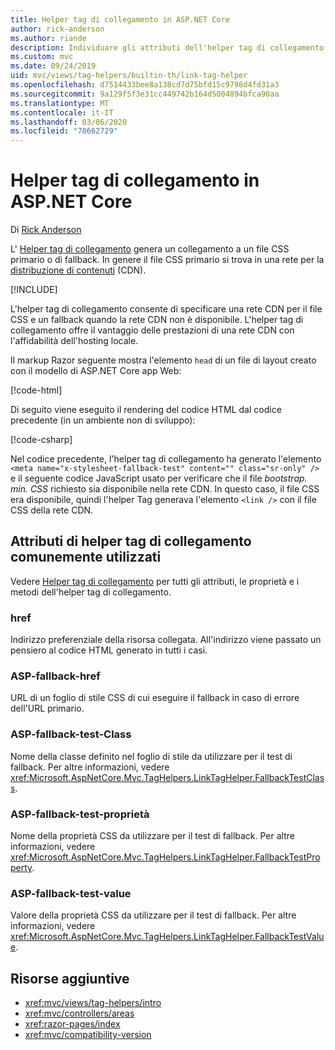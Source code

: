```yaml
---
title: Helper tag di collegamento in ASP.NET Core
author: rick-anderson
ms.author: riande
description: Individuare gli attributi dell'helper tag di collegamento ASP.NET Core e il ruolo di ciascun attributo per estendere il comportamento del tag di collegamento HTML.
ms.custom: mvc
ms.date: 09/24/2019
uid: mvc/views/tag-helpers/builtin-th/link-tag-helper
ms.openlocfilehash: d7514433bee8a138cd7d75bfd15c9798d4fd31a3
ms.sourcegitcommit: 9a129f5f3e31cc449742b164d5004894bfca90aa
ms.translationtype: MT
ms.contentlocale: it-IT
ms.lasthandoff: 03/06/2020
ms.locfileid: "78662729"
---
```

# <a name="link-tag-helper-in-aspnet-core"></a>Helper tag di collegamento in ASP.NET Core

Di [Rick Anderson](https://twitter.com/RickAndMSFT)

L' [Helper tag di collegamento](xref:Microsoft.AspNetCore.Mvc.TagHelpers.LinkTagHelper) genera un collegamento a un file CSS primario o di fallback. In genere il file CSS primario si trova in una rete per la [distribuzione di contenuti](/office365/enterprise/content-delivery-networks#what-exactly-is-a-cdn) (CDN).

[!INCLUDE[](~/includes/cdn.md)]

L'helper tag di collegamento consente di specificare una rete CDN per il file CSS e un fallback quando la rete CDN non è disponibile. L'helper tag di collegamento offre il vantaggio delle prestazioni di una rete CDN con l'affidabilità dell'hosting locale.

Il markup Razor seguente mostra l'elemento `head` di un file di layout creato con il modello di ASP.NET Core app Web:

[!code-html[](link-tag-helper/sample/_Layout.cshtml?name=snippet)]

Di seguito viene eseguito il rendering del codice HTML dal codice precedente (in un ambiente non di sviluppo):

[!code-csharp[](link-tag-helper/sample/HtmlPage1.html)]

Nel codice precedente, l'helper tag di collegamento ha generato l'elemento `<meta name="x-stylesheet-fallback-test" content="" class="sr-only" />` e il seguente codice JavaScript usato per verificare che il file *bootstrap. min. CSS* richiesto sia disponibile nella rete CDN. In questo caso, il file CSS era disponibile, quindi l'helper Tag generava l'elemento `<link />` con il file CSS della rete CDN.

## <a name="commonly-used-link-tag-helper-attributes"></a>Attributi di helper tag di collegamento comunemente utilizzati

Vedere [Helper tag di collegamento](xref:Microsoft.AspNetCore.Mvc.TagHelpers.LinkTagHelper) per tutti gli attributi, le proprietà e i metodi dell'helper tag di collegamento.

### <a name="href"></a>href

Indirizzo preferenziale della risorsa collegata. All'indirizzo viene passato un pensiero al codice HTML generato in tutti i casi.

### <a name="asp-fallback-href"></a>ASP-fallback-href

URL di un foglio di stile CSS di cui eseguire il fallback in caso di errore dell'URL primario.

### <a name="asp-fallback-test-class"></a>ASP-fallback-test-Class

Nome della classe definito nel foglio di stile da utilizzare per il test di fallback. Per altre informazioni, vedere <xref:Microsoft.AspNetCore.Mvc.TagHelpers.LinkTagHelper.FallbackTestClass>.

### <a name="asp-fallback-test-property"></a>ASP-fallback-test-proprietà

Nome della proprietà CSS da utilizzare per il test di fallback. Per altre informazioni, vedere <xref:Microsoft.AspNetCore.Mvc.TagHelpers.LinkTagHelper.FallbackTestProperty>.

### <a name="asp-fallback-test-value"></a>ASP-fallback-test-value

Valore della proprietà CSS da utilizzare per il test di fallback. Per altre informazioni, vedere <xref:Microsoft.AspNetCore.Mvc.TagHelpers.LinkTagHelper.FallbackTestValue>.

## <a name="additional-resources"></a>Risorse aggiuntive

* <xref:mvc/views/tag-helpers/intro>
* <xref:mvc/controllers/areas>
* <xref:razor-pages/index>
* <xref:mvc/compatibility-version>
